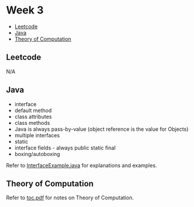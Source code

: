 # Week 3

- [Leetcode](#leetcode)
- [Java](#java)
- [Theory of Computation](#theory-of-computation)

## Leetcode

N/A

## Java

- interface
- default method
- class attributes
- class methods
- Java is always pass-by-value (object reference is the value for Objects)
- multiple interfaces
- static
- interface fields - always public static final
- boxing/autoboxing

Refer to [InterfaceExample.java](InterfaceExample.java) for explanations and examples.

## Theory of Computation

Refer to [toc.pdf](toc.pdf) for notes on Theory of Computation.

<!-- ## Sketches

For the diagrams drawn during the session, refer to [this pdf](sketches.pdf). -->
